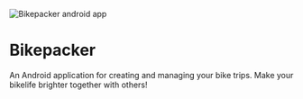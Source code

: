 ![Bikepacker android app](https://i.postimg.cc/CMRLgJ6g/228bicycle-6597405-1280.png)
# Bikepacker
An Android application for creating and managing your bike trips. Make your bikelife brighter together with others!